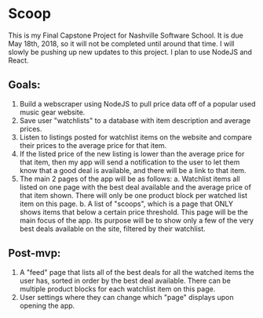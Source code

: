 # Scoop

This is my Final Capstone Project for Nashville Software School. It is due May 18th, 2018, so it will not be completed until around that time. I will slowly be pushing up new updates to this project. 
I plan to use NodeJS and React.

## Goals:
1. Build a webscraper using NodeJS to pull price data off of a popular used music gear website. 
2. Save user "watchlists" to a database with item description and average prices. 
3. Listen to listings posted for watchlist items on the website and compare their prices to the average price for that item.
4. If the listed price of the new listing is lower than the average price for that item, then my app will send a notification to the user to let them know that a good deal is available, and there will be a link to that item. 
5. The main 2 pages of the app will be as follows:
  a. Watchlist items all listed on one page with the best deal available and the average price of that item shown. There will only be one product block per watched list item on this page. 
  b. A list of "scoops", which is a page that ONLY shows items that below a certain price threshold. This page will be the main focus of the app. Its purpose will be to show only a few of the very best deals available on the site, filtered by their watchlist.
  
## Post-mvp:
1. A "feed" page that lists all of the best deals for all the watched items the user has, sorted in order by the best deal available. There can be multiple product blocks for each watchlist item on this page. 
2. User settings where they can change which "page" displays upon opening the app. 


